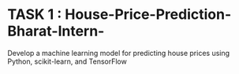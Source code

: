 # TASK 1 :  House-Price-Prediction-Bharat-Intern-
Develop a machine learning model for predicting house prices using Python, scikit-learn, and TensorFlow
